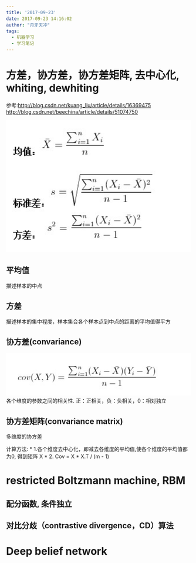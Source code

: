 ```yaml
---
title: '2017-09-23'
date: 2017-09-23 14:16:02
author: "月牙天冲"
tags:
  - 机器学习
  - 学习笔记
---
```



# 方差，协方差，协方差矩阵, 去中心化, whiting, dewhiting
参考:http://blog.csdn.net/kuang_liu/article/details/16369475
    http://blog.csdn.net/beechina/article/details/51074750

![1-1](2017-09-23/1-1.png)
## 平均值
  描述样本的中点

## 方差
  描述样本的集中程度，样本集合各个样本点到中点的距离的平均值得平方

## 协方差(convariance)
  ![1-2](2017-09-23/1-2.png)
  各个维度的参数之间的相关性. 正：正相关，负：负相关，0：相对独立

## 协方差矩阵(convariance matrix)
  多维度的协方差

  计算方法:
      * 1.各个维度去中心化，即减去各维度的平均值,使各个维度的平均值都为0, 得到矩阵 X
      * 2. Cov = X * X.T / (m - 1)



# restricted Boltzmann machine, RBM

## 配分函数, 条件独立
## 对比分歧（contrastive divergence，CD）算法

# Deep belief network
